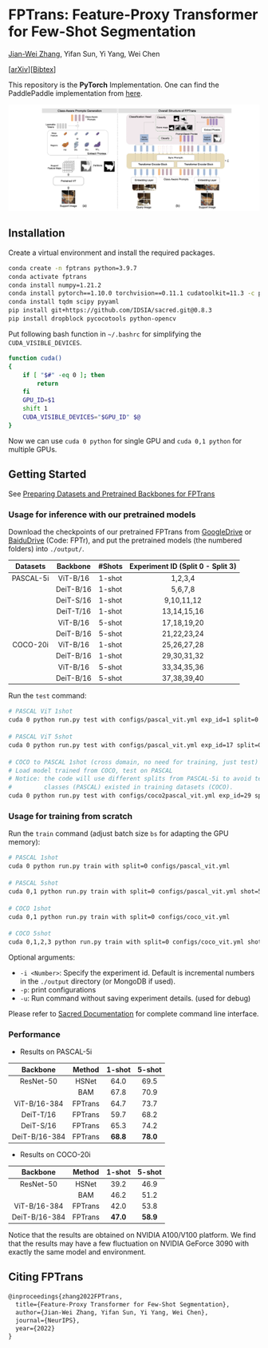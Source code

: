 # FPTrans: Feature-Proxy Transformer for Few-Shot Segmentation

[Jian-Wei Zhang](https://github.com/Jarvis73), Yifan Sun, Yi Yang, Wei Chen

[[arXiv](https://arxiv.org/abs/2210.06908)][[Bibtex](https://github.com/Jarvis73/FPTrans#CitingFPTrans)]

This repository is the **PyTorch** Implementation. One can find the PaddlePaddle implementation from [here](https://github.com/Jarvis73/FPTransPaddle).

![Framework](./assets/framework.png)

## Installation

Create a virtual environment and install the required packages.

```bash
conda create -n fptrans python=3.9.7
conda activate fptrans
conda install numpy=1.21.2
conda install pytorch==1.10.0 torchvision==0.11.1 cudatoolkit=11.3 -c pytorch
conda install tqdm scipy pyyaml
pip install git+https://github.com/IDSIA/sacred.git@0.8.3
pip install dropblock pycocotools python-opencv
```

Put following bash function in `~/.bashrc` for simplifying the `CUDA_VISIBLE_DEVICES`. 

```bash
function cuda()
{
    if [ "$#" -eq 0 ]; then
        return
    fi
    GPU_ID=$1
    shift 1
    CUDA_VISIBLE_DEVICES="$GPU_ID" $@
}
```

Now we can use `cuda 0 python` for single GPU and `cuda 0,1 python` for multiple GPUs. 

## Getting Started

See [Preparing Datasets and Pretrained Backbones for FPTrans](./data/README.md)

### Usage for inference with our pretrained models

Download the checkpoints of our pretrained FPTrans from [GoogleDrive](https://drive.google.com/drive/folders/1leK51aSPhw7kTJzwCY1ApcMJ5JG9K2Mv?usp=share_link) or [BaiduDrive](https://pan.baidu.com/s/1v4PJJAe4EG1OwFnliAHEyQ) (Code: FPTr),
and put the pretrained models (the numbered folders) into `./output/`.

| Datasets  | Backbone  | #Shots | Experiment ID (Split 0 - Split 3) |
|:---------:|:---------:|:------:|:---------------------------------:|
| PASCAL-5i | ViT-B/16  | 1-shot |              1,2,3,4              |
|           | DeiT-B/16 | 1-shot |              5,6,7,8              |
|           | DeiT-S/16 | 1-shot |            9,10,11,12             |
|           | DeiT-T/16 | 1-shot |            13,14,15,16            |
|           | ViT-B/16  | 5-shot |            17,18,19,20            |
|           | DeiT-B/16 | 5-shot |            21,22,23,24            |
| COCO-20i  | ViT-B/16  | 1-shot |            25,26,27,28            |
|           | DeiT-B/16 | 1-shot |            29,30,31,32            |
|           | ViT-B/16  | 5-shot |            33,34,35,36            |
|           | DeiT-B/16 | 5-shot |            37,38,39,40            |

Run the `test` command:

```bash
# PASCAL ViT 1shot
cuda 0 python run.py test with configs/pascal_vit.yml exp_id=1 split=0

# PASCAL ViT 5shot
cuda 0 python run.py test with configs/pascal_vit.yml exp_id=17 split=0 shot=5

# COCO to PASCAL 1shot (cross domain, no need for training, just test)
# Load model trained from COCO, test on PASCAL 
# Notice: the code will use different splits from PASCAL-5i to avoid test 
#         classes (PASCAL) existed in training datasets (COCO).
cuda 0 python run.py test with configs/coco2pascal_vit.yml exp_id=29 split=0
```

### Usage for training from scratch

Run the `train` command (adjust batch size `bs` for adapting the GPU memory):

```bash
# PASCAL 1shot
cuda 0 python run.py train with split=0 configs/pascal_vit.yml

# PASCAL 5shot
cuda 0,1 python run.py train with split=0 configs/pascal_vit.yml shot=5

# COCO 1shot
cuda 0,1 python run.py train with split=0 configs/coco_vit.yml

# COCO 5shot
cuda 0,1,2,3 python run.py train with split=0 configs/coco_vit.yml shot=5 bs=8
```

Optional arguments:

* `-i <Number>`: Specify the experiment id. Default is incremental numbers in the `./output` directory (or MongoDB if used).
* `-p`: print configurations
* `-u`: Run command without saving experiment details. (used for debug)

Please refer to [Sacred Documentation](https://sacred.readthedocs.io/en/stable/index.html) for complete command line interface. 

### Performance

* Results on PASCAL-5i

|   Backbone    | Method  |  1-shot  |  5-shot  |
|:-------------:|:-------:|:--------:|:--------:|
|   ResNet-50   |  HSNet  |   64.0   |   69.5   |
|               |   BAM   |   67.8   |   70.9   |
| ViT-B/16-384  | FPTrans |   64.7   |   73.7   |
|   DeiT-T/16   | FPTrans |   59.7   |   68.2   |
|   DeiT-S/16   | FPTrans |   65.3   |   74.2   |
| DeiT-B/16-384 | FPTrans | **68.8** | **78.0** |

* Results on COCO-20i

|   Backbone    | Method  |  1-shot  |  5-shot  |
|:-------------:|:-------:|:--------:|:--------:|
|   ResNet-50   |  HSNet  |   39.2   |   46.9   |
|               |   BAM   |   46.2   |   51.2   |
| ViT-B/16-384  | FPTrans |   42.0   |   53.8   |
| DeiT-B/16-384 | FPTrans | **47.0** | **58.9** |

Notice that the results are obtained on NVIDIA A100/V100 platform. We find that the results
may have a few fluctuation on NVIDIA GeForce 3090 with exactly the same model and environment.

## Citing FPTrans

```text
@inproceedings{zhang2022FPTrans,
  title={Feature-Proxy Transformer for Few-Shot Segmentation},
  author={Jian-Wei Zhang, Yifan Sun, Yi Yang, Wei Chen},
  journal={NeurIPS},
  year={2022}
}
```
